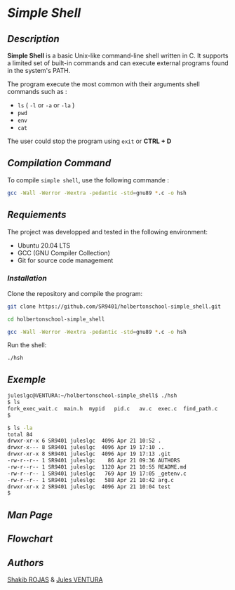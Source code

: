 # ***Simple Shell***



## *Description*

**Simple Shell** is a basic Unix-like command-line shell written in C. It supports a limited set of built-in commands and can execute external programs found in the system's PATH.

The program execute the most common with their arguments shell commands such as :
- `ls` ( `-l` or `-a` or `-la` )
- `pwd`
- `env`
- `cat`

The user could stop the program using `exit` or **CTRL + D**


## *Compilation Command*

To compile `simple shell`, use the following commande :

```sh
gcc -Wall -Werror -Wextra -pedantic -std=gnu89 *.c -o hsh
```
## *Requiements*

The project was developped and tested in the following environment: 
- Ubuntu 20.04 LTS
- GCC (GNU Compiler Collection)
- Git for source code management

### *Installation*

Clone the repository and compile the program:
```sh
git clone https://github.com/SR9401/holbertonschool-simple_shell.git
```
```sh
cd holbertonschool-simple_shell
```
```sh
gcc -Wall -Werror -Wextra -pedantic -std=gnu89 *.c -o hsh
```

Run the shell:
```
./hsh
```
## *Exemple*
```sh
juleslgc@VENTURA:~/holbertonschool-simple_shell$ ./hsh
$ ls
fork_exec_wait.c  main.h  mypid   pid.c   av.c  exec.c  find_path.c
$ 
```
```sh
$ ls -la
total 84
drwxr-xr-x 6 SR9401 juleslgc  4096 Apr 21 10:52 .
drwxr-x--- 8 SR9401 juleslgc  4096 Apr 19 17:10 ..
drwxr-xr-x 8 SR9401 juleslgc  4096 Apr 19 17:13 .git
-rw-r--r-- 1 SR9401 juleslgc    86 Apr 21 09:36 AUTHORS
-rw-r--r-- 1 SR9401 juleslgc  1120 Apr 21 10:55 README.md
-rw-r--r-- 1 SR9401 juleslgc   769 Apr 19 17:05 _getenv.c
-rw-r--r-- 1 SR9401 juleslgc   588 Apr 21 10:42 arg.c
drwxr-xr-x 2 SR9401 juleslgc  4096 Apr 21 10:04 test
$ 
```

## *Man Page*

## *Flowchart*

## *Authors*

[Shakib ROJAS](https://github.com/SR9401) 
&
[Jules VENTURA](https://github.com/Juleslgc)